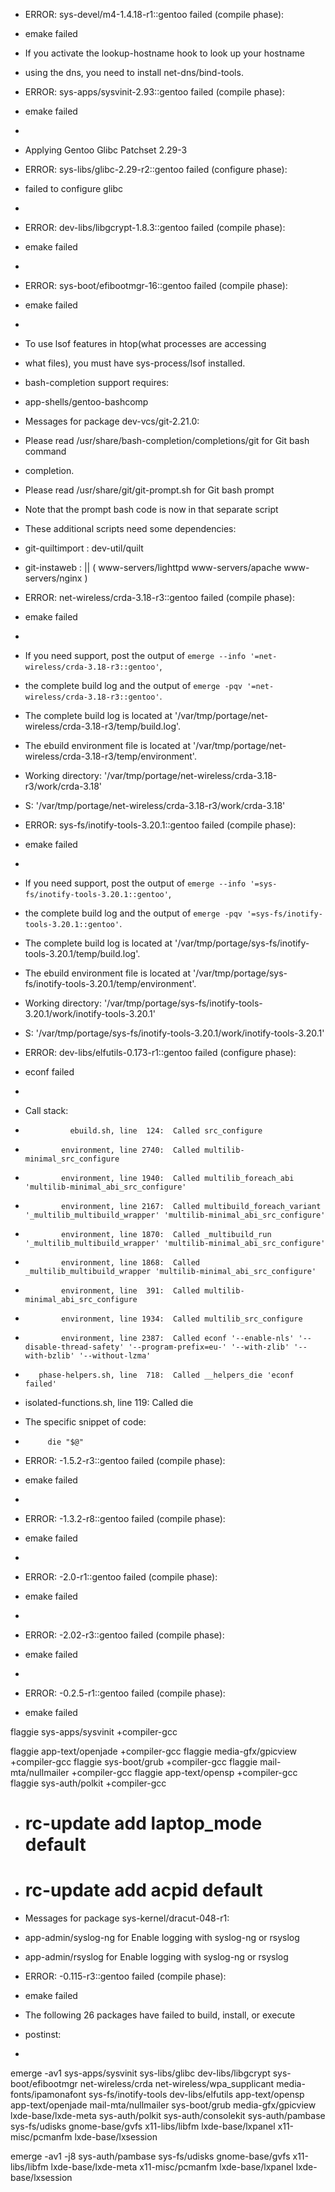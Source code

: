 

 * ERROR: sys-devel/m4-1.4.18-r1::gentoo failed (compile phase):
 *   emake failed

 * If you activate the lookup-hostname hook to look up your hostname
 * using the dns, you need to install net-dns/bind-tools.

 * ERROR: sys-apps/sysvinit-2.93::gentoo failed (compile phase):
 *   emake failed
 *


 * Applying Gentoo Glibc Patchset 2.29-3
 * ERROR: sys-libs/glibc-2.29-r2::gentoo failed (configure phase):
 *   failed to configure glibc
 *
 * ERROR: dev-libs/libgcrypt-1.8.3::gentoo failed (compile phase):
 *   emake failed
 *


 * ERROR: sys-boot/efibootmgr-16::gentoo failed (compile phase):
 *   emake failed
 *

 * To use lsof features in htop(what processes are accessing
 * what files), you must have sys-process/lsof installed.

* bash-completion support requires:
 * 	app-shells/gentoo-bashcomp


 * Messages for package dev-vcs/git-2.21.0:

 * Please read /usr/share/bash-completion/completions/git for Git bash command
 * completion.
 * Please read /usr/share/git/git-prompt.sh for Git bash prompt
 * Note that the prompt bash code is now in that separate script
 * These additional scripts need some dependencies:
 *   git-quiltimport  : dev-util/quilt
 *   git-instaweb     : || ( www-servers/lighttpd www-servers/apache www-servers/nginx )






 * ERROR: net-wireless/crda-3.18-r3::gentoo failed (compile phase):
 *   emake failed
 *
 * If you need support, post the output of `emerge --info '=net-wireless/crda-3.18-r3::gentoo'`,
 * the complete build log and the output of `emerge -pqv '=net-wireless/crda-3.18-r3::gentoo'`.
 * The complete build log is located at '/var/tmp/portage/net-wireless/crda-3.18-r3/temp/build.log'.
 * The ebuild environment file is located at '/var/tmp/portage/net-wireless/crda-3.18-r3/temp/environment'.
 * Working directory: '/var/tmp/portage/net-wireless/crda-3.18-r3/work/crda-3.18'
 * S: '/var/tmp/portage/net-wireless/crda-3.18-r3/work/crda-3.18'



 * ERROR: sys-fs/inotify-tools-3.20.1::gentoo failed (compile phase):
 *   emake failed
 *
 * If you need support, post the output of `emerge --info '=sys-fs/inotify-tools-3.20.1::gentoo'`,
 * the complete build log and the output of `emerge -pqv '=sys-fs/inotify-tools-3.20.1::gentoo'`.
 * The complete build log is located at '/var/tmp/portage/sys-fs/inotify-tools-3.20.1/temp/build.log'.
 * The ebuild environment file is located at '/var/tmp/portage/sys-fs/inotify-tools-3.20.1/temp/environment'.
 * Working directory: '/var/tmp/portage/sys-fs/inotify-tools-3.20.1/work/inotify-tools-3.20.1'
 * S: '/var/tmp/portage/sys-fs/inotify-tools-3.20.1/work/inotify-tools-3.20.1'


 * ERROR: dev-libs/elfutils-0.173-r1::gentoo failed (configure phase):
 *   econf failed
 *
 * Call stack:
 *               ebuild.sh, line  124:  Called src_configure
 *             environment, line 2740:  Called multilib-minimal_src_configure
 *             environment, line 1940:  Called multilib_foreach_abi 'multilib-minimal_abi_src_configure'
 *             environment, line 2167:  Called multibuild_foreach_variant '_multilib_multibuild_wrapper' 'multilib-minimal_abi_src_configure'
 *             environment, line 1870:  Called _multibuild_run '_multilib_multibuild_wrapper' 'multilib-minimal_abi_src_configure'
 *             environment, line 1868:  Called _multilib_multibuild_wrapper 'multilib-minimal_abi_src_configure'
 *             environment, line  391:  Called multilib-minimal_abi_src_configure
 *             environment, line 1934:  Called multilib_src_configure
 *             environment, line 2387:  Called econf '--enable-nls' '--disable-thread-safety' '--program-prefix=eu-' '--with-zlib' '--with-bzlib' '--without-lzma'
 *        phase-helpers.sh, line  718:  Called __helpers_die 'econf failed'
 *   isolated-functions.sh, line  119:  Called die
 * The specific snippet of code:
 *   		die "$@"


 * ERROR: -1.5.2-r3::gentoo failed (compile phase):
 *   emake failed
 *
 * ERROR: -1.3.2-r8::gentoo failed (compile phase):
 *   emake failed
 *

 * ERROR: -2.0-r1::gentoo failed (compile phase):
 *   emake failed
 *

 * ERROR: -2.02-r3::gentoo failed (compile phase):
 *   emake failed
 *


 * ERROR: -0.2.5-r1::gentoo failed (compile phase):
 *   emake failed

flaggie sys-apps/sysvinit +compiler-gcc

flaggie app-text/openjade +compiler-gcc
flaggie media-gfx/gpicview +compiler-gcc
flaggie sys-boot/grub +compiler-gcc
flaggie mail-mta/nullmailer +compiler-gcc
flaggie app-text/opensp +compiler-gcc
flaggie sys-auth/polkit +compiler-gcc


 * # rc-update add laptop_mode default
 * # rc-update add acpid default

 * Messages for package sys-kernel/dracut-048-r1:



 *   app-admin/syslog-ng for Enable logging with syslog-ng or rsyslog
 *   app-admin/rsyslog for Enable logging with syslog-ng or rsyslog

 * ERROR: -0.115-r3::gentoo failed (compile phase):
 *   emake failed

 * The following 26 packages have failed to build, install, or execute
 * postinst:
 *
emerge -av1 sys-apps/sysvinit sys-libs/glibc dev-libs/libgcrypt sys-boot/efibootmgr net-wireless/crda net-wireless/wpa_supplicant media-fonts/ipamonafont sys-fs/inotify-tools dev-libs/elfutils app-text/opensp app-text/openjade mail-mta/nullmailer sys-boot/grub media-gfx/gpicview lxde-base/lxde-meta sys-auth/polkit sys-auth/consolekit sys-auth/pambase sys-fs/udisks gnome-base/gvfs x11-libs/libfm lxde-base/lxpanel x11-misc/pcmanfm lxde-base/lxsession

emerge -av1 -j8 sys-auth/pambase sys-fs/udisks gnome-base/gvfs x11-libs/libfm lxde-base/lxde-meta x11-misc/pcmanfm lxde-base/lxpanel lxde-base/lxsession